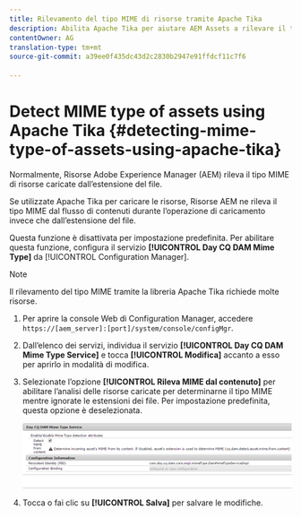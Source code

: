 ```yaml
---
title: Rilevamento del tipo MIME di risorse tramite Apache Tika
description: Abilita Apache Tika per aiutare AEM Assets a rilevare il tipo MIME di risorse dal flusso di contenuto durante l’operazione di caricamento invece che l’estensione del file.
contentOwner: AG
translation-type: tm+mt
source-git-commit: a39ee0f435dc43d2c2830b2947e91ffdcf11c7f6

---
```



# Detect MIME type of assets using Apache Tika {#detecting-mime-type-of-assets-using-apache-tika}

Normalmente, Risorse Adobe Experience Manager (AEM) rileva il tipo MIME di risorse caricate dall’estensione del file.

Se utilizzate Apache Tika per caricare le risorse, Risorse AEM ne rileva il tipo MIME dal flusso di contenuti durante l’operazione di caricamento invece che dall’estensione del file.

Questa funzione è disattivata per impostazione predefinita. Per abilitare questa funzione, configura il servizio **[!UICONTROL Day CQ DAM Mime Type]** da [!UICONTROL Configuration Manager].

>[!NOTE]
>
>Il rilevamento del tipo MIME tramite la libreria Apache Tika richiede molte risorse.

1. Per aprire la console Web di Configuration Manager, accedere `https://[aem_server]:[port]/system/console/configMgr`.
1. Dall’elenco dei servizi, individua il servizio **[!UICONTROL Day CQ DAM Mime Type Service]** e tocca **[!UICONTROL Modifica]** accanto a esso per aprirlo in modalità di modifica.

1. Selezionate l’opzione **[!UICONTROL Rileva MIME dal contenuto]** per abilitare l’analisi delle risorse caricate per determinarne il tipo MIME mentre ignorate le estensioni dei file. Per impostazione predefinita, questa opzione è deselezionata.

   ![chlimage_1-333](assets/chlimage_1-333.png)

1. Tocca o fai clic su **[!UICONTROL Salva]** per salvare le modifiche.
